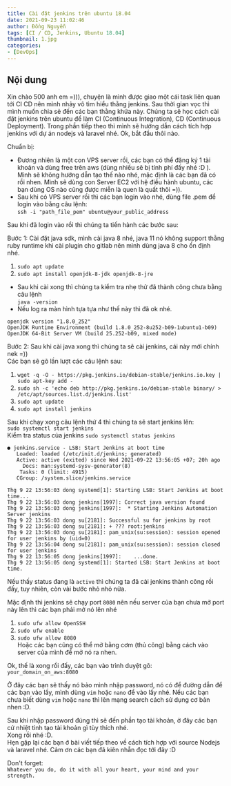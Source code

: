 ```yaml
---
title: Cài đặt jenkins trên ubuntu 18.04
date: 2021-09-23 11:02:46
author: Đồng Nguyễn
tags: [CI / CD, Jenkins, Ubuntu 18.04]
thumbnail: 1.jpg
categories:
- [DevOps]
---
```


## Nội dung

Xin chào 500 anh em =))), chuyện là mình được giao một cái task liên quan tới CI CD nên mình nhảy vô tìm hiểu thằng jenkins. Sau thời gian vọc thì mình muốn chia sẻ đến các bạn thằng khứa này. Chúng ta sẽ học cách cài đặt jenkins trên ubuntu để làm CI (Continuous Integration), CD (Continuous Deployment).
Trong phần tiếp theo thì mình sẽ hướng dẫn cách tích hợp jenkins với dự án nodejs và laravel nhé. Ok, bắt đầu thôi nào.

Chuẩn bị:
- Đương nhiên là một con VPS server rồi, các bạn có thể đăng ký 1 tài khoản và dùng free trên aws (dùng nhiều sẽ bị tính phí đấy nhé :D ). Mình sẽ không hướng dẫn tạo thế nào nhé, mặc định là các bạn đã có rồi nhen.
Mình sẽ dùng con Server EC2 với hệ điều hành ubuntu, các bạn dùng OS nào cũng được miễn là quen là quất thôi =)).
- Sau khi có VPS server rồi thì các bạn login vào nhé, dùng file .pem để login vào bằng câu lệnh: <br>
`ssh -i "path_file_pem" ubuntu@your_public_address` <br>

Sau khi đã login vào rồi thì chúng ta tiến hành các bước sau: <br>

Bước 1:
Cài đặt java sdk, mình cài java 8 nhé, java 11 nó không support thằng ruby runtime khi cài plugin cho gitlab nên mình dùng java 8 cho ổn định nhé.<br/>
1. `sudo apt update` <br>
2. `sudo apt install openjdk-8-jdk openjdk-8-jre`
- Sau khi cài xong thì chúng ta kiểm tra nhẹ thử đã thành công chưa bằng câu lệnh<br>
  `java -version`
- Nếu log ra màn hình tựa tựa như thế này thì đã ok nhé.
```
openjdk version "1.8.0_252"
OpenJDK Runtime Environment (build 1.8.0_252-8u252-b09-1ubuntu1-b09)
OpenJDK 64-Bit Server VM (build 25.252-b09, mixed mode)
```

Bước 2:
Sau khi cài java xong thì chúng ta sẽ cài jenkins, cái này mới chính nek =)) <br>
Các bạn sẽ gõ lần lượt các câu lệnh sau:
1. `wget -q -O - https://pkg.jenkins.io/debian-stable/jenkins.io.key | sudo apt-key add -`
2. `sudo sh -c 'echo deb http://pkg.jenkins.io/debian-stable binary/ > /etc/apt/sources.list.d/jenkins.list'`
3. `sudo apt update`
4. `sudo apt install jenkins`

Sau khi chạy xong câu lệnh thứ 4 thì chúng ta sẽ start jenkins lên: <br>
`sudo systemctl start jenkins` <br>
Kiểm tra status của jenkins
`sudo systemctl status jenkins`
```
● jenkins.service - LSB: Start Jenkins at boot time
   Loaded: loaded (/etc/init.d/jenkins; generated)
   Active: active (exited) since Wed 2021-09-22 13:56:05 +07; 20h ago
     Docs: man:systemd-sysv-generator(8)
    Tasks: 0 (limit: 4915)
   CGroup: /system.slice/jenkins.service

Thg 9 22 13:56:03 dong systemd[1]: Starting LSB: Start Jenkins at boot time...
Thg 9 22 13:56:03 dong jenkins[1997]: Correct java version found
Thg 9 22 13:56:03 dong jenkins[1997]:  * Starting Jenkins Automation Server jenkins
Thg 9 22 13:56:03 dong su[2181]: Successful su for jenkins by root
Thg 9 22 13:56:03 dong su[2181]: + ??? root:jenkins
Thg 9 22 13:56:03 dong su[2181]: pam_unix(su:session): session opened for user jenkins by (uid=0)
Thg 9 22 13:56:04 dong su[2181]: pam_unix(su:session): session closed for user jenkins
Thg 9 22 13:56:05 dong jenkins[1997]:    ...done.
Thg 9 22 13:56:05 dong systemd[1]: Started LSB: Start Jenkins at boot time.
```

Nếu thấy status đang là `active` thì chúng ta đã cài jenkins thành công rồi đấy, tuy nhiên, còn vài bước nhỏ nhỏ nữa.

Mặc định thì jenkins sẽ chạy port `8080` nên nếu server của bạn chưa mở port này lên thì các bạn phải mở nó lên nhé
1. `sudo ufw allow OpenSSH`
2. `sudo ufw enable`
3. `sudo ufw allow 8080` <br>
Hoặc các bạn cũng có thể mở bằng cơm (thủ công) bằng cách vào server của mình để mở nó ra nhen.

Ok, thế là xong rồi đấy, các bạn vào trình duyệt gõ: <br>
`your_domain_on_aws:8080` <br>

Ở đây các bạn sẽ thấy nó bảo mình nhập password, nó có để đường dẫn để các bạn vào lấy, mình dùng `vim` hoặc `nano` để vào lấy nhé.
Nếu các bạn chưa biết dùng `vim` hoặc `nano` thì lên mạng search cách sử dụng cơ bản nhen :D.

Sau khi nhập password đúng thì sẽ đến phần tạo tài khoản, ở đây các bạn cứ nhiệt tình tạo tài khoản gì tùy thích nhé. <br>
Xong rồi nhé :D. <br>
Hẹn gặp lại các bạn ở bài viết tiếp theo về cách tích hợp với source Nodejs và laravel nhé.
Cảm ơn các bạn đã kiên nhẫn đọc tới đây :D

Don't forget: <br>
`Whatever you do, do it with all your heart, your mind and your strength.`
